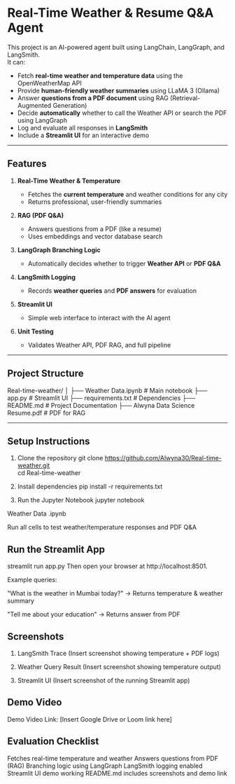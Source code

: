 # Real-Time Weather & Resume Q&A Agent

This project is an AI-powered agent built using LangChain, LangGraph, and LangSmith.  
It can:

- Fetch **real-time weather and temperature data** using the OpenWeatherMap API  
- Provide **human-friendly weather summaries** using LLaMA 3 (Ollama)  
- Answer **questions from a PDF document** using RAG (Retrieval-Augmented Generation)  
- Decide **automatically** whether to call the Weather API or search the PDF using LangGraph  
- Log and evaluate all responses in **LangSmith**  
- Include a **Streamlit UI** for an interactive demo

---

## Features

1. **Real-Time Weather & Temperature**  
   - Fetches the **current temperature** and weather conditions for any city  
   - Returns professional, user-friendly summaries

2. **RAG (PDF Q&A)**  
   - Answers questions from a PDF (like a resume)  
   - Uses embeddings and vector database search

3. **LangGraph Branching Logic**  
   - Automatically decides whether to trigger **Weather API** or **PDF Q&A**

4. **LangSmith Logging**  
   - Records **weather queries** and **PDF answers** for evaluation

5. **Streamlit UI**  
   - Simple web interface to interact with the AI agent

6. **Unit Testing**  
   - Validates Weather API, PDF RAG, and full pipeline

---

## Project Structure


Real-time-weather/
│
├── Weather Data.ipynb # Main notebook
├── app.py # Streamlit UI
├── requirements.txt # Dependencies
├── README.md # Project Documentation
├── Alwyna Data Science Resume.pdf # PDF for RAG


---

## Setup Instructions

1. Clone the repository
git clone https://github.com/Alwyna30/Real-time-weather.git <br>
cd Real-time-weather

2. Install dependencies
pip install -r requirements.txt

3. Run the Jupyter Notebook
jupyter notebook

Weather Data .ipynb

Run all cells to test weather/temperature responses and PDF Q&A

## Run the Streamlit App
streamlit run app.py
Then open your browser at http://localhost:8501.

Example queries:

"What is the weather in Mumbai today?" → Returns temperature & weather summary

"Tell me about your education" → Returns answer from PDF

## Screenshots
1. LangSmith Trace
(Insert screenshot showing temperature + PDF logs)

2. Weather Query Result
(Insert screenshot showing temperature output)

3. Streamlit UI
(Insert screenshot of the running Streamlit app)

## Demo Video
Demo Video Link: [Insert Google Drive or Loom link here]

## Evaluation Checklist
 Fetches real-time temperature and weather
 Answers questions from PDF (RAG)
 Branching logic using LangGraph
 LangSmith logging enabled
 Streamlit UI demo working
 README.md includes screenshots and demo link
